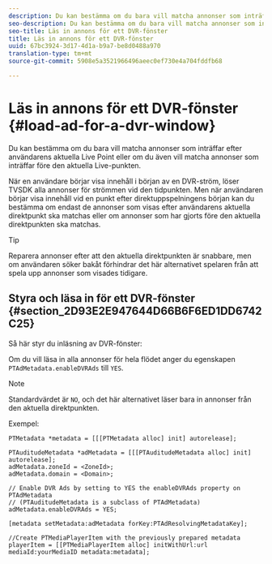 ```yaml
---
description: Du kan bestämma om du bara vill matcha annonser som inträffar efter användarens aktuella Live Point eller om du även vill matcha annonser som inträffar före den aktuella Live-punkten.
seo-description: Du kan bestämma om du bara vill matcha annonser som inträffar efter användarens aktuella Live Point eller om du även vill matcha annonser som inträffar före den aktuella Live-punkten.
seo-title: Läs in annons för ett DVR-fönster
title: Läs in annons för ett DVR-fönster
uuid: 67bc3924-3d17-4d1a-b9a7-be8d0488a970
translation-type: tm+mt
source-git-commit: 5908e5a3521966496aeec0ef730e4a704fddfb68

---
```



# Läs in annons för ett DVR-fönster {#load-ad-for-a-dvr-window}

Du kan bestämma om du bara vill matcha annonser som inträffar efter användarens aktuella Live Point eller om du även vill matcha annonser som inträffar före den aktuella Live-punkten.

När en användare börjar visa innehåll i början av en DVR-ström, löser TVSDK alla annonser för strömmen vid den tidpunkten. Men när användaren börjar visa innehåll vid en punkt efter direktuppspelningens början kan du bestämma om endast de annonser som visas efter användarens aktuella direktpunkt ska matchas eller om annonser som har gjorts före den aktuella direktpunkten ska matchas.

>[!TIP]
>
>Reparera annonser efter att den aktuella direktpunkten är snabbare, men om användaren söker bakåt förhindrar det här alternativet spelaren från att spela upp annonser som visades tidigare.

## Styra och läsa in för ett DVR-fönster {#section_2D93E2E947644D66B6F6ED1DD6742C25}

Så här styr du inläsning av DVR-fönster:

Om du vill läsa in alla annonser för hela flödet anger du egenskapen `PTAdMetadata.enableDVRAds` till `YES`.

>[!NOTE]
>
>Standardvärdet är `NO`, och det här alternativet läser bara in annonser från den aktuella direktpunkten.

Exempel:

```
PTMetadata *metadata = [[[PTMetadata alloc] init] autorelease]; 
 
PTAuditudeMetadata *adMetadata = [[[PTAuditudeMetadata alloc] init] autorelease];  
adMetadata.zoneId = <ZoneId>; 
adMetadata.domain = <Domain>; 
 
// Enable DVR Ads by setting to YES the enableDVRAds property on PTAdMetadata  
// (PTAuditudeMetadata is a subclass of PTAdMetadata)  
adMetadata.enableDVRAds = YES; 
 
[metadata setMetadata:adMetadata forKey:PTAdResolvingMetadataKey]; 
 
//Create PTMediaPlayerItem with the previously prepared metadata    
playerItem = [[PTMediaPlayerItem alloc] initWithUrl:url mediaId:yourMediaID metadata:metadata]; 
```
